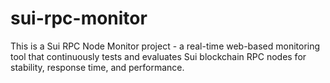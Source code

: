 # sui-rpc-monitor

This is a Sui RPC Node Monitor project - a real-time web-based monitoring tool that continuously tests and evaluates Sui blockchain RPC nodes for stability, response time, and performance.
